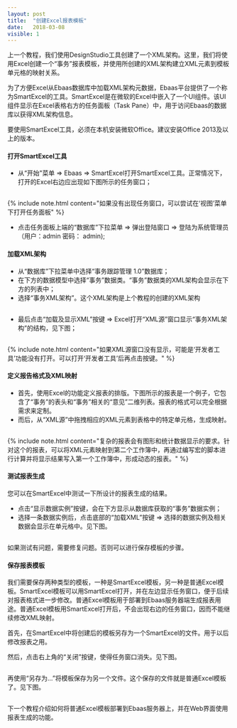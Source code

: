 ```yaml
---
layout: post
title:  "创建Excel报表模板"
date:   2018-03-08
visible: 1
---
```


上一个教程，我们使用DesignStudio工具创建了一个XML架构。这里，我们将使用Excel创建一个“事务”报表模板，并使用所创建的XML架构建立XML元素到模板单元格的映射关系。

为了方便Excel从Ebaas数据库中加载XML架构元数据，Ebaas平台提供了一个称为SmartExcel的工具。SmartExcel是在微软的Excel中嵌入了一个UI组件。该UI组件显示在Excel表格右方的任务面板（Task Pane）中，用于访问Ebaas的数据库以获得XML架构信息。

要使用SmartExcel工具，必须在本机安装微软Office。建议安装Office 2013及以上的版本。

#### 打开SmartExcel工具

* 从“开始"菜单 => Ebaas => SmartExcel打开SmartExcel工具。正常情况下，打开的Excel右边应出现如下图所示的任务窗口；

<img src="{{'/assets/img/2018-3-8-打开SmartExcel.png' | prepend: site.baseurl }}" alt="">

{% include note.html content="如果没有出现任务窗口，可以尝试在‘视图’菜单下打开任务面板" %}

* 点击任务面板上端的“数据库”下拉菜单 => 弹出登陆窗口 => 登陆为系统管理员（用户：admin 密码： admin);

#### 加载XML架构

* 从“数据库”下拉菜单中选择“事务跟踪管理 1.0”数据库；
* 在下方的数据模型中选择“事务”数据类。“事务”数据类的XML架构会显示在下方的列表中；
* 选择“事务XML架构”。这个XML架构是上个教程的创建的XML架构

<img src="{{'/assets/img/2018-3-8-加载事务XML架构.png' | prepend: site.baseurl }}" alt="">

* 最后点击“加载及显示XML”按键 => Excel打开“XML源”窗口显示“事务XML架构”的结构，见下图；

<img src="{{'/assets/img/2018-3-8-显示事务XML架构.png' | prepend: site.baseurl }}" alt="">

{% include note.html content="如果XML源窗口没有显示，可能是‘开发者工具’功能没有打开。可以打开‘开发者工具’后再点击按键。" %}

#### 定义报告格式及XML映射

* 首先，使用Excel的功能定义报表的排版。下图所示的报表是一个例子，它包含了“事务”的表头和“事务”相关的“意见”二维列表。报表的格式可以完全根据需求来定制。
* 而后，从“XML源”中拖拽相应的XML元素到表格中的特定单元格，生成映射。

<img src="{{'/assets/img/2018-3-8-CreateMappings.png' | prepend: site.baseurl }}" alt="">

{% include note.html content="复杂的报表会有图形和统计数据显示的要求。针对这个的报表，可以将XML元素映射到第二个工作簿中，再通过编写宏的脚本进行计算并将显示结果写入第一个工作簿中，形成动态的报表。" %}

#### 测试报表生成

您可以在SmartExcel中测试一下所设计的报表生成的结果。

* 点击“显示数据实例”按键，会在下方显示从数据库获取的“事务”数据实例；
* 选择一条数据实例后，点击底部的“加载XML”按键 => 选择的数据实例及相关数据会显示在单元格中。见下图。

<img src="{{'/assets/img/2018-3-8-测试报告生成.png' | prepend: site.baseurl }}" alt="">

如果测试有问题，需要修复问题。否则可以进行保存模板的步骤。

#### 保存报表模板

我们需要保存两种类型的模板，一种是SmartExcel模板，另一种是普通Excel模板。SmartExcel模板可以用SmartExcel打开，并在左边显示任务窗口，便于后续对报表格式进一步修改。普通Excel模板用于部署到Ebaas服务器端生成报表用途。普通Excel模板用SmartExcel打开后，不会出现右边的任务窗口，因而不能继续修改XML映射。

首先，在SmartExcel中将创建后的模板另存为一个SmartExcel的文件。用于以后修改报表之用。

然后，点击右上角的“关闭”按键，使得任务窗口消失。见下图。 

<img src="{{'/assets/img/2018-3-8-另存为Excel模板.png' | prepend: site.baseurl }}" alt="">

再使用“另存为...”将模板保存为另一个文件。这个保存的文件就是普通Excel模板了。见下图。

<img src="{{'/assets/img/2018-3-8-另存为普通Excel文件.png' | prepend: site.baseurl }}" alt="">

下一个教程介绍如何将普通Excel模板部署到Ebaas服务器上，并在Web界面使用报表生成的功能。


